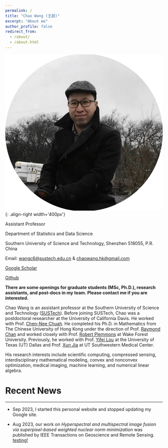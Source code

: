 ```yaml
---
permalink: /
title: "Chao Wang (王超)"
excerpt: "About me"
author_profile: false
redirect_from: 
  - /about/
  - /about.html
---
```


![profile](/images/profile.png){: .align-right width='400px'}


Assistant Professor

Department of Statistics and Data Science

Southern University of Science and Technology, Shenzhen 518055, P.R. China

<i class="fas fa-envelope"></i> Email: [wangc6@sustech.edu.cn](mailto:wangc6@sustech.edu.cn) & [chaowang.hk@gmail.com](mailto:chaowang.hk@gmail.com)

<i class="ai ai-google-scholar-square"></i> [Google Scholar](https://scholar.google.com/citations?user=PBchRWYAAAAJ&hl=en)
 
<i class="fab fa-github"></i> [Github](https://github.com/wangcmath)

**There are some openings for graduate students (MSc, Ph.D.), research assistants, and post-docs in my team. Please contact me if you are interested.**

Chao Wang is an assistant professor at the Southern University of Science and Technology ([SUSTech](https://sustech.edu.cn/en/)). Before joining SUSTech, Chao was a postdoctoral researcher at the University of California Davis. He worked with Prof. [Chen-Nee Chuah](https://www.ece.ucdavis.edu/~chuah/rubinet/). He completed his Ph.D. in Mathematics from The Chinese University of Hong Kong under the direction of Prof. [Raymond Chan](http://personal.cityu.edu.hk/rhfchan/) and worked closely with Prof. [Robert Plemmons](https://faculty.sites.wfu.edu/plemmons/) at Wake Forest University. Previously, he worked with Prof. [Yifei Lou](https://sites.google.com/site/louyifei/) at the University of Texas (UT) Dallas and Prof. [Xun Jia](https://www.hopkinsmedicine.org/profiles/details/xun-jia) at UT Southwestern Medical Center.

His research interests include scientific computing, compressed sensing, interdisciplinary mathematical modeling, convex and nonconvex optimization, medical imaging, machine learning, and numerical linear algebra.

# Recent News
---
- Sep 2023, I started this personal website and stopped updating my Google site.
  
- Aug 2023, our work on _Hyperspectral and multispectral image fusion via superpixel-based weighted nuclear norm minimization_ was published by IEEE Transactions on Geoscience and Remote Sensing.
<a href="https://www.markdownguide.org" target="_blank">testing!</a>

&nbsp;

&nbsp;

&nbsp;
